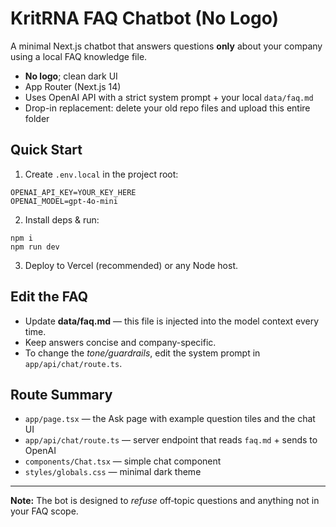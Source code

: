 
# KritRNA FAQ Chatbot (No Logo)

A minimal Next.js chatbot that answers questions **only** about your company using a local FAQ knowledge file.
- **No logo**; clean dark UI
- App Router (Next.js 14)
- Uses OpenAI API with a strict system prompt + your local `data/faq.md`
- Drop-in replacement: delete your old repo files and upload this entire folder

## Quick Start

1. Create `.env.local` in the project root:
```
OPENAI_API_KEY=YOUR_KEY_HERE
OPENAI_MODEL=gpt-4o-mini
```
2. Install deps & run:
```
npm i
npm run dev
```
3. Deploy to Vercel (recommended) or any Node host.

## Edit the FAQ
- Update **data/faq.md** — this file is injected into the model context every time.
- Keep answers concise and company-specific.
- To change the *tone/guardrails*, edit the system prompt in `app/api/chat/route.ts`.

## Route Summary
- `app/page.tsx` — the Ask page with example question tiles and the chat UI
- `app/api/chat/route.ts` — server endpoint that reads `faq.md` + sends to OpenAI
- `components/Chat.tsx` — simple chat component
- `styles/globals.css` — minimal dark theme

---

**Note:** The bot is designed to *refuse* off‑topic questions and anything not in your FAQ scope.
